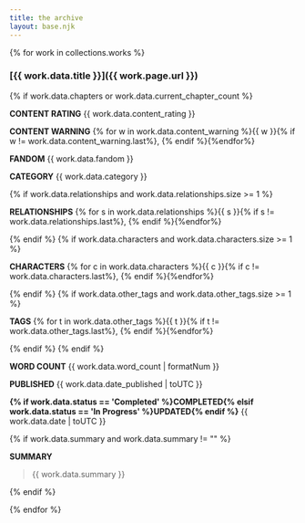 ```yaml
---
title: the archive
layout: base.njk
---
```


{% for work in collections.works %}
<section>

### [{{ work.data.title }}]({{ work.page.url }})

{% if work.data.chapters or work.data.current_chapter_count %}
<p><b class="text-small text-uppercase">CONTENT RATING</b> {{ work.data.content_rating }}</p>
<p><b class="text-small text-uppercase">CONTENT WARNING</b> {% for w in work.data.content_warning %}{{ w }}{% if w != work.data.content_warning.last%}, {% endif %}{%endfor%}</p>
<p><b class="text-small text-uppercase">FANDOM</b> {{ work.data.fandom }}</p>
<p><b class="text-small text-uppercase">CATEGORY</b> {{ work.data.category }}</p>
{% if work.data.relationships and work.data.relationships.size >= 1 %}<p><b class="text-small text-uppercase">RELATIONSHIPS</b>  {% for s in work.data.relationships %}{{ s }}{% if s != work.data.relationships.last%}, {% endif %}{%endfor%}</p>{% endif %}
{% if work.data.characters and work.data.characters.size >= 1 %}<p><b class="text-small text-uppercase">CHARACTERS</b>  {% for c in work.data.characters %}{{ c }}{% if c != work.data.characters.last%}, {% endif %}{%endfor%}</p>{% endif %}
{% if work.data.other_tags and work.data.other_tags.size >= 1 %}<p><b class="text-small text-uppercase">TAGS</b>  {% for t in work.data.other_tags %}{{ t }}{% if t != work.data.other_tags.last%}, {% endif %}{%endfor%}</p>{% endif %}
{% endif %}
<p><b class="text-small text-uppercase">WORD COUNT</b> {{ work.data.word_count | formatNum }}</p>
<p><b class="text-small text-uppercase">PUBLISHED</b> {{ work.data.date_published | toUTC }}</p>
<p><b class="text-small text-uppercase">{% if work.data.status == 'Completed' %}COMPLETED{% elsif work.data.status == 'In Progress' %}UPDATED{% endif %}</b> {{ work.data.date | toUTC }}</p>
{% if work.data.summary and work.data.summary != "" %}
<p><b class="text-small text-uppercase">SUMMARY</b></p>
<blockquote>{{ work.data.summary }}</blockquote>

{% endif %}
</section>
{% endfor %}
